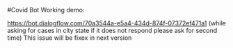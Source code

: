 #Covid Bot Working demo:

https://bot.dialogflow.com/70a3544a-e5a4-434d-874f-07372ef471a1
(while asking for cases in city state if it does not respond please ask for second time) This issue will be fixex in next version
